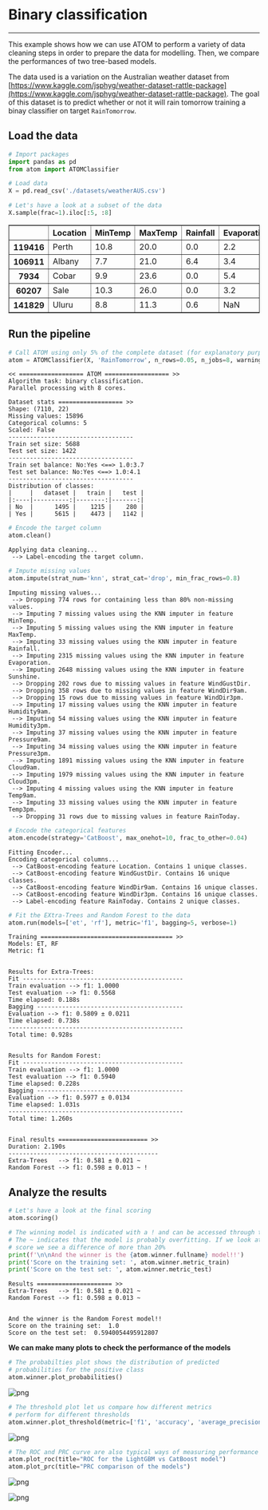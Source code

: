 # Binary classification
---------------------------------

This example shows how we can use ATOM to perform a variety of data cleaning steps in order to prepare the data for modelling. Then, we compare the performances of two tree-based models.

The data used is a variation on the Australian weather dataset from [https://www.kaggle.com/jsphyg/weather-dataset-rattle-package](https://www.kaggle.com/jsphyg/weather-dataset-rattle-package). The goal of this dataset is to predict whether or not it will rain tomorrow training a binay classifier on target `RainTomorrow`.

## Load the data


```python
# Import packages
import pandas as pd
from atom import ATOMClassifier
```


```python
# Load data
X = pd.read_csv('./datasets/weatherAUS.csv')

# Let's have a look at a subset of the data
X.sample(frac=1).iloc[:5, :8]
```




<div>
<style scoped>
    .dataframe tbody tr th:only-of-type {
        vertical-align: middle;
    }

    .dataframe tbody tr th {
        vertical-align: top;
    }

    .dataframe thead th {
        text-align: right;
    }
</style>
<table border="1" class="dataframe">
  <thead>
    <tr style="text-align: right;">
      <th></th>
      <th>Location</th>
      <th>MinTemp</th>
      <th>MaxTemp</th>
      <th>Rainfall</th>
      <th>Evaporation</th>
      <th>Sunshine</th>
      <th>WindGustDir</th>
      <th>WindGustSpeed</th>
    </tr>
  </thead>
  <tbody>
    <tr>
      <th>119416</th>
      <td>Perth</td>
      <td>10.8</td>
      <td>20.0</td>
      <td>0.0</td>
      <td>2.2</td>
      <td>9.2</td>
      <td>N</td>
      <td>31.0</td>
    </tr>
    <tr>
      <th>106911</th>
      <td>Albany</td>
      <td>7.7</td>
      <td>21.0</td>
      <td>6.4</td>
      <td>3.4</td>
      <td>8.3</td>
      <td>NaN</td>
      <td>NaN</td>
    </tr>
    <tr>
      <th>7934</th>
      <td>Cobar</td>
      <td>9.9</td>
      <td>23.6</td>
      <td>0.0</td>
      <td>5.4</td>
      <td>NaN</td>
      <td>ENE</td>
      <td>37.0</td>
    </tr>
    <tr>
      <th>60207</th>
      <td>Sale</td>
      <td>10.3</td>
      <td>26.0</td>
      <td>0.0</td>
      <td>3.2</td>
      <td>8.5</td>
      <td>E</td>
      <td>31.0</td>
    </tr>
    <tr>
      <th>141829</th>
      <td>Uluru</td>
      <td>8.8</td>
      <td>11.3</td>
      <td>0.6</td>
      <td>NaN</td>
      <td>NaN</td>
      <td>E</td>
      <td>35.0</td>
    </tr>
  </tbody>
</table>
</div>



## Run the pipeline


```python
# Call ATOM using only 5% of the complete dataset (for explanatory purposes)
atom = ATOMClassifier(X, 'RainTomorrow', n_rows=0.05, n_jobs=8, warnings=False, verbose=2, random_state=1)
```

    << ================== ATOM ================== >>
    Algorithm task: binary classification.
    Parallel processing with 8 cores.
    
    Dataset stats ================== >>
    Shape: (7110, 22)
    Missing values: 15896
    Categorical columns: 5
    Scaled: False
    -----------------------------------
    Train set size: 5688
    Test set size: 1422
    -----------------------------------
    Train set balance: No:Yes <==> 1.0:3.7
    Test set balance: No:Yes <==> 1.0:4.1
    -----------------------------------
    Distribution of classes:
    |     |   dataset |   train |   test |
    |:----|----------:|--------:|-------:|
    | No  |      1495 |    1215 |    280 |
    | Yes |      5615 |    4473 |   1142 |
    
    


```python
# Encode the target column
atom.clean()
```

    Applying data cleaning...
     --> Label-encoding the target column.
    


```python
# Impute missing values
atom.impute(strat_num='knn', strat_cat='drop', min_frac_rows=0.8)
```

    Imputing missing values...
     --> Dropping 774 rows for containing less than 80% non-missing values.
     --> Imputing 7 missing values using the KNN imputer in feature MinTemp.
     --> Imputing 5 missing values using the KNN imputer in feature MaxTemp.
     --> Imputing 33 missing values using the KNN imputer in feature Rainfall.
     --> Imputing 2315 missing values using the KNN imputer in feature Evaporation.
     --> Imputing 2648 missing values using the KNN imputer in feature Sunshine.
     --> Dropping 202 rows due to missing values in feature WindGustDir.
     --> Dropping 358 rows due to missing values in feature WindDir9am.
     --> Dropping 15 rows due to missing values in feature WindDir3pm.
     --> Imputing 17 missing values using the KNN imputer in feature Humidity9am.
     --> Imputing 54 missing values using the KNN imputer in feature Humidity3pm.
     --> Imputing 37 missing values using the KNN imputer in feature Pressure9am.
     --> Imputing 34 missing values using the KNN imputer in feature Pressure3pm.
     --> Imputing 1891 missing values using the KNN imputer in feature Cloud9am.
     --> Imputing 1979 missing values using the KNN imputer in feature Cloud3pm.
     --> Imputing 4 missing values using the KNN imputer in feature Temp9am.
     --> Imputing 33 missing values using the KNN imputer in feature Temp3pm.
     --> Dropping 31 rows due to missing values in feature RainToday.
    


```python
# Encode the categorical features
atom.encode(strategy='CatBoost', max_onehot=10, frac_to_other=0.04)
```

    Fitting Encoder...
    Encoding categorical columns...
     --> CatBoost-encoding feature Location. Contains 1 unique classes.
     --> CatBoost-encoding feature WindGustDir. Contains 16 unique classes.
     --> CatBoost-encoding feature WindDir9am. Contains 16 unique classes.
     --> CatBoost-encoding feature WindDir3pm. Contains 16 unique classes.
     --> Label-encoding feature RainToday. Contains 2 unique classes.
    


```python
# Fit the EXtra-Trees and Random Forest to the data
atom.run(models=['et', 'rf'], metric='f1', bagging=5, verbose=1)
```

    
    Training ===================================== >>
    Models: ET, RF
    Metric: f1
    
    
    Results for Extra-Trees:         
    Fit ---------------------------------------------
    Train evaluation --> f1: 1.0000
    Test evaluation --> f1: 0.5568
    Time elapsed: 0.188s
    Bagging -----------------------------------------
    Evaluation --> f1: 0.5809 ± 0.0211
    Time elapsed: 0.738s
    -------------------------------------------------
    Total time: 0.928s
    
    
    Results for Random Forest:         
    Fit ---------------------------------------------
    Train evaluation --> f1: 1.0000
    Test evaluation --> f1: 0.5940
    Time elapsed: 0.228s
    Bagging -----------------------------------------
    Evaluation --> f1: 0.5977 ± 0.0134
    Time elapsed: 1.031s
    -------------------------------------------------
    Total time: 1.260s
    
    
    Final results ========================= >>
    Duration: 2.190s
    ------------------------------------------
    Extra-Trees   --> f1: 0.581 ± 0.021 ~
    Random Forest --> f1: 0.598 ± 0.013 ~ !
    

## Analyze the results


```python
# Let's have a look at the final scoring
atom.scoring()

# The winning model is indicated with a ! and can be accessed through the winner attribute
# The ~ indicates that the model is probably overfitting. If we look at the train and test
# score we see a difference of more than 20%
print(f'\n\nAnd the winner is the {atom.winner.fullname} model!!')
print('Score on the training set: ', atom.winner.metric_train)
print('Score on the test set: ', atom.winner.metric_test)
```

    Results ===================== >>
    Extra-Trees   --> f1: 0.581 ± 0.021 ~
    Random Forest --> f1: 0.598 ± 0.013 ~
    
    
    And the winner is the Random Forest model!!
    Score on the training set:  1.0
    Score on the test set:  0.5940054495912807
    

**We can make many plots to check the performance of the models**


```python
# The probabilties plot shows the distribution of predicted
# probabilities for the positive class
atom.winner.plot_probabilities()
```


![png](output_13_0.png)



```python
# The threshold plot let us compare how different metrics
# perform for different thresholds
atom.winner.plot_threshold(metric=['f1', 'accuracy', 'average_precision'], steps=50, filename='thresholds.png')
```


![png](output_14_0.png)



```python
# The ROC and PRC curve are also typical ways of measuring performance 
atom.plot_roc(title="ROC for the LightGBM vs CatBoost model")
atom.plot_prc(title="PRC comparison of the models")
```


![png](output_15_0.png)



![png](output_15_1.png)

